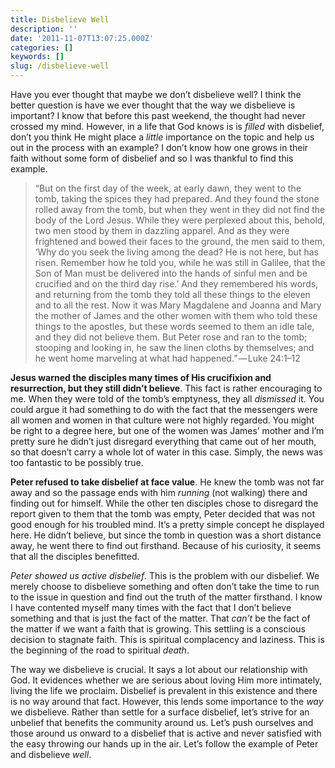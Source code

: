 ```yaml
---
title: Disbelieve Well
description: ''
date: '2011-11-07T13:07:25.000Z'
categories: []
keywords: []
slug: /disbelieve-well
---
```


Have you ever thought that maybe we don’t disbelieve well? I think the better question is have we ever thought that the way we disbelieve is important? I know that before this past weekend, the thought had never crossed my mind. However, in a life that God knows is is _filled_ with disbelief, don’t you think He might place a _little_ importance on the topic and help us out in the process with an example? I don’t know how one grows in their faith without some form of disbelief and so I was thankful to find this example.

> “But on the first day of the week, at early dawn, they went to the tomb, taking the spices they had prepared. And they found the stone rolled away from the tomb, but when they went in they did not find the body of the Lord Jesus. While they were perplexed about this, behold, two men stood by them in dazzling apparel. And as they were frightened and bowed their faces to the ground, the men said to them, ‘Why do you seek the living among the dead? He is not here, but has risen. Remember how he told you, while he was still in Galilee, that the Son of Man must be delivered into the hands of sinful men and be crucified and on the third day rise.’ And they remembered his words, and returning from the tomb they told all these things to the eleven and to all the rest. Now it was Mary Magdalene and Joanna and Mary the mother of James and the other women with them who told these things to the apostles, but these words seemed to them an idle tale, and they did not believe them. But Peter rose and ran to the tomb; stooping and looking in, he saw the linen cloths by themselves; and he went home marveling at what had happened.” — Luke 24:1–12

**Jesus warned the disciples many times of His crucifixion and resurrection, but they still didn’t believe**. This fact is rather encouraging to me. When they were told of the tomb’s emptyness, they all _dismissed_ it. You could argue it had something to do with the fact that the messengers were all women and women in that culture were not highly regarded. You might be right to a degree here, but one of the women was James’ mother and I’m pretty sure he didn’t just disregard everything that came out of her mouth, so that doesn’t carry a whole lot of water in this case. Simply, the news was too fantastic to be possibly true.

**Peter refused to take disbelief at face value**. He knew the tomb was not far away and so the passage ends with him _running_ (not walking) there and finding out for himself. While the other ten disciples chose to disregard the report given to them that the tomb was empty, Peter decided that was not good enough for his troubled mind. It’s a pretty simple concept he displayed here. He didn’t believe, but since the tomb in question was a short distance away, he went there to find out firsthand. Because of his curiosity, it seems that all the disciples benefitted.

_Peter showed us active disbelief_. This is the problem with our disbelief. We merely choose to disbelieve something and often don’t take the time to run to the issue in question and find out the truth of the matter firsthand. I know I have contented myself many times with the fact that I don’t believe something and that is just the fact of the matter. That _can’t_ be the fact of the matter if we want a faith that is growing. This settling is a conscious decision to stagnate faith. This is spiritual complacency and laziness. This is the beginning of the road to spiritual _death_.

The way we disbelieve is crucial. It says a lot about our relationship with God. It evidences whether we are serious about loving Him more intimately, living the life we proclaim. Disbelief is prevalent in this existence and there is no way around that fact. However, this lends some importance to the _way_ we disbelieve. Rather than settle for a surface disbelief, let’s strive for an unbelief that benefits the community around us. Let’s push ourselves and those around us onward to a disbelief that is active and never satisfied with the easy throwing our hands up in the air. Let’s follow the example of Peter and disbelieve _well_.